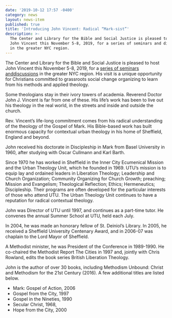 ```yaml
---
date: '2019-10-12 17:57 -0400'
category: news
layout: news-item
published: true
title: 'Introducing John Vincent: Radical “Mark-sist”'
description: >-
  The Center and Library for the Bible and Social Justice is pleased to host
  John Vincent this November 5-8, 2019, for a series of seminars and discussions
  in the greater NYC region.
---
```

The Center and Library for the Bible and Social Justice is pleased to
host John Vincent this November 5-8, 2019, for a [series of seminars anddiscussions](/events/2019/10/12/john-vincent-elder-scholar-activist-of-radical-christianity-to-visit-ny-in-november-2019/) in the greater NYC region. His visit is a unique opportunity
for Christians committed to grassroots social change organizing to learn
from his methods and applied theology.

Some theologians stay in their ivory towers of academia. Reverend Doctor
John J. Vincent is far from one of these. His life’s work has been to
live out his theology in the real world, in the streets and inside and
outside the church.

Rev. Vincent’s life-long commitment comes from his radical understanding
of the theology of the Gospel of Mark. His Bible-based work has built
enormous capacity for contextual urban theology in his home of
Sheffield, England and beyond.

John received his doctorate in Discipleship in Mark from Basel
University in 1960, after studying with Oscar Cullmann and Karl Barth.

Since 1970 he has worked in Sheffield in the Inner City Ecumenical
Mission and the Urban Theology Unit, which he founded in 1969. UTU’s
mission is to equip lay and ordained leaders in Liberation Theology;
Leadership and Church Organization; Community Organizing for Church
Growth; preaching; Mission and Evangelism; Theological Reflection;
Ethics; Hermeneutics; Discipleship. Their programs are often developed
for the particular interests of those who attend UTU. The Urban Theology
Unit continues to have a reputation for radical contextual theology.

John was Director of UTU until 1997, and continues as a part-time tutor.
He convenes the annual Summer School at UTU, held each July.

In 2004, he was made an  honorary fellow of St. Deiniol’s Library.  In
2005, he received a Sheffield  University Centenary Award, and in
2006-07 was chaplain to the Lord Mayor of Sheffield.

A Methodist minister, he was President of the Conference in 1989-1990.
He co-chaired the Methodist Report The Cities in 1997 and, jointly with
Chris Rowland, edits the book series British Liberation Theology.

John is the author of over 30 books, including Methodism Unbound: Christ
and Methodism for the 21st Century (2016). A few additional titles are
listed below.
- Mark: Gospel of Action, 2006
- Gospel from the City, 1997
- Gospel in the Nineties, 1990
- Secular Christ, 1968,
- Hope from the City, 2000
